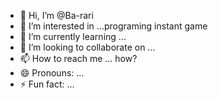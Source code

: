 - 👋 Hi, I’m @Ba-rari
- 👀 I’m interested in ...programing instant game
- 🌱 I’m currently learning ...
- 💞️ I’m looking to collaborate on ...
- 📫 How to reach me ... how?
- 😄 Pronouns: ...
- ⚡ Fun fact: ...

<!---
Ba-rari/Ba-rari is a ✨ special ✨ repository because its `README.md` (this file) appears on your GitHub profile.
You can click the Preview link to take a look at your changes.
--->
